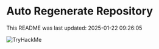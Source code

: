 # Auto Regenerate Repository

This README was last updated: 2025-01-22 09:26:05

 ![TryHackMe](https://tryhackme.com/badge/533634)